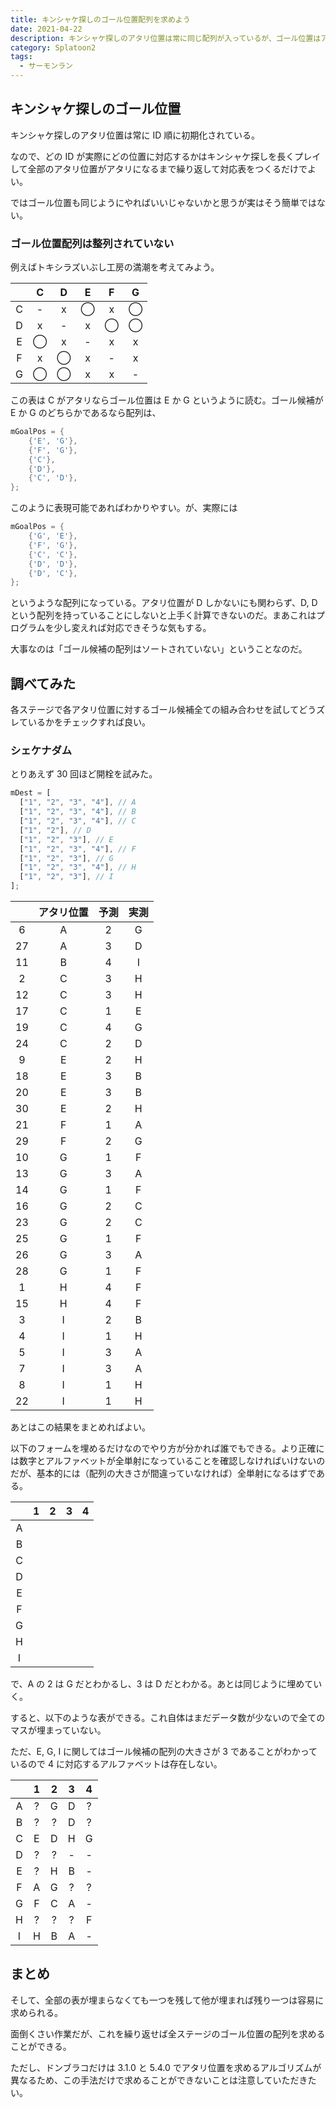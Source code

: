 ```yaml
---
title: キンシャケ探しのゴール位置配列を求めよう
date: 2021-04-22
description: キンシャケ探しのアタリ位置は常に同じ配列が入っているが、ゴール位置はアタリ位置によって配列が変わってくる
category: Splatoon2
tags:
  - サーモンラン
---
```


## キンシャケ探しのゴール位置

キンシャケ探しのアタリ位置は常に ID 順に初期化されている。

なので、どの ID が実際にどの位置に対応するかはキンシャケ探しを長くプレイして全部のアタリ位置がアタリになるまで繰り返して対応表をつくるだけでよい。

ではゴール位置も同じようにやればいいじゃないかと思うが実はそう簡単ではない。

### ゴール位置配列は整列されていない

例えばトキシラズいぶし工房の満潮を考えてみよう。

|     |  C  |  D  |  E  |  F  |  G  |
| :-: | :-: | :-: | :-: | :-: | :-: |
|  C  |  -  |  x  |  ◯  |  x  |  ◯  |
|  D  |  x  |  -  |  x  |  ◯  |  ◯  |
|  E  |  ◯  |  x  |  -  |  x  |  x  |
|  F  |  x  |  ◯  |  x  |  -  |  x  |
|  G  |  ◯  |  ◯  |  x  |  x  |  -  |

この表は C がアタリならゴール位置は E か G というように読む。ゴール候補が E か G のどちらかであるなら配列は、

```cpp
mGoalPos = {
    {'E', 'G'},
    {'F', 'G'},
    {'C'},
    {'D'},
    {'C', 'D'},
};
```

このように表現可能であればわかりやすい。が、実際には

```cpp
mGoalPos = {
    {'G', 'E'},
    {'F', 'G'},
    {'C', 'C'},
    {'D', 'D'},
    {'D', 'C'},
};
```

というような配列になっている。アタリ位置が D しかないにも関わらず、D, D という配列を持っていることにしないと上手く計算できないのだ。まあこれはプログラムを少し変えれば対応できそうな気もする。

大事なのは「ゴール候補の配列はソートされていない」ということなのだ。

## 調べてみた

各ステージで各アタリ位置に対するゴール候補全ての組み合わせを試してどうズレているかをチェックすれば良い。

### シェケナダム

とりあえず 30 回ほど開栓を試みた。

```javascript
mDest = [
  ["1", "2", "3", "4"], // A
  ["1", "2", "3", "4"], // B
  ["1", "2", "3", "4"], // C
  ["1", "2"], // D
  ["1", "2", "3"], // E
  ["1", "2", "3", "4"], // F
  ["1", "2", "3"], // G
  ["1", "2", "3", "4"], // H
  ["1", "2", "3"], // I
];
```

|     | アタリ位置 | 予測 | 実測 |
| :-: | :--------: | :--: | :--: |
|  6  |     A      |  2   |  G   |
| 27  |     A      |  3   |  D   |
| 11  |     B      |  4   |  I   |
|  2  |     C      |  3   |  H   |
| 12  |     C      |  3   |  H   |
| 17  |     C      |  1   |  E   |
| 19  |     C      |  4   |  G   |
| 24  |     C      |  2   |  D   |
|  9  |     E      |  2   |  H   |
| 18  |     E      |  3   |  B   |
| 20  |     E      |  3   |  B   |
| 30  |     E      |  2   |  H   |
| 21  |     F      |  1   |  A   |
| 29  |     F      |  2   |  G   |
| 10  |     G      |  1   |  F   |
| 13  |     G      |  3   |  A   |
| 14  |     G      |  1   |  F   |
| 16  |     G      |  2   |  C   |
| 23  |     G      |  2   |  C   |
| 25  |     G      |  1   |  F   |
| 26  |     G      |  3   |  A   |
| 28  |     G      |  1   |  F   |
|  1  |     H      |  4   |  F   |
| 15  |     H      |  4   |  F   |
|  3  |     I      |  2   |  B   |
|  4  |     I      |  1   |  H   |
|  5  |     I      |  3   |  A   |
|  7  |     I      |  3   |  A   |
|  8  |     I      |  1   |  H   |
| 22  |     I      |  1   |  H   |

あとはこの結果をまとめればよい。

以下のフォームを埋めるだけなのでやり方が分かれば誰でもできる。より正確には数字とアルファベットが全単射になっていることを確認しなければいけないのだが、基本的には（配列の大きさが間違っていなければ）全単射になるはずである。

|     |  1  |  2  |  3  |  4  |
| :-: | :-: | :-: | :-: | :-: |
|  A  |     |     |     |     |
|  B  |     |     |     |     |
|  C  |     |     |     |     |
|  D  |     |     |     |     |
|  E  |     |     |     |     |
|  F  |     |     |     |     |
|  G  |     |     |     |     |
|  H  |     |     |     |     |
|  I  |     |     |     |     |

で、A の 2 は G だとわかるし、3 は D だとわかる。あとは同じように埋めていく。

すると、以下のような表ができる。これ自体はまだデータ数が少ないので全てのマスが埋まっていない。

ただ、E, G, I に関してはゴール候補の配列の大きさが 3 であることがわかっているので 4 に対応するアルファベットは存在しない。

|     |  1  |  2  |  3  |  4  |
| :-: | :-: | :-: | :-: | :-: |
|  A  |  ?  |  G  |  D  |  ?  |
|  B  |  ?  |  ?  |  D  |  ?  |
|  C  |  E  |  D  |  H  |  G  |
|  D  |  ?  |  ?  |  -  |  -  |
|  E  |  ?  |  H  |  B  |  -  |
|  F  |  A  |  G  |  ?  |  ?  |
|  G  |  F  |  C  |  A  |  -  |
|  H  |  ?  |  ?  |  ?  |  F  |
|  I  |  H  |  B  |  A  |  -  |

## まとめ

そして、全部の表が埋まらなくても一つを残して他が埋まれば残り一つは容易に求められる。

面倒くさい作業だが、これを繰り返せば全ステージのゴール位置の配列を求めることができる。

ただし、ドンブラコだけは 3.1.0 と 5.4.0 でアタリ位置を求めるアルゴリズムが異なるため、この手法だけで求めることができないことは注意していただきたい。
